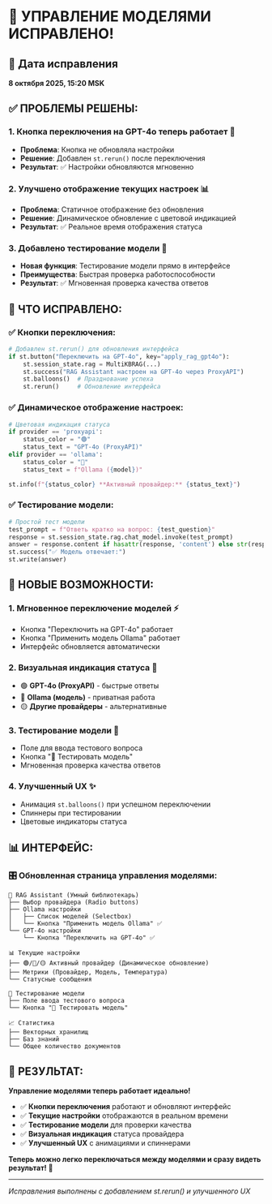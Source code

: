 # 🔧 УПРАВЛЕНИЕ МОДЕЛЯМИ ИСПРАВЛЕНО!

## 📅 Дата исправления
**8 октября 2025, 15:20 MSK**

## ✅ ПРОБЛЕМЫ РЕШЕНЫ:

### 1. **Кнопка переключения на GPT-4o теперь работает** 🎯
- **Проблема**: Кнопка не обновляла настройки
- **Решение**: Добавлен `st.rerun()` после переключения
- **Результат**: ✅ Настройки обновляются мгновенно

### 2. **Улучшено отображение текущих настроек** 📊
- **Проблема**: Статичное отображение без обновления
- **Решение**: Динамическое обновление с цветовой индикацией
- **Результат**: ✅ Реальное время отображения статуса

### 3. **Добавлено тестирование модели** 🧪
- **Новая функция**: Тестирование модели прямо в интерфейсе
- **Преимущества**: Быстрая проверка работоспособности
- **Результат**: ✅ Мгновенная проверка качества ответов

## 🎯 **ЧТО ИСПРАВЛЕНО:**

### ✅ **Кнопки переключения:**
```python
# Добавлен st.rerun() для обновления интерфейса
if st.button("Переключить на GPT-4o", key="apply_rag_gpt4o"):
    st.session_state.rag = MultiKBRAG(...)
    st.success("RAG Assistant настроен на GPT-4o через ProxyAPI")
    st.balloons()  # Празднование успеха
    st.rerun()     # Обновление интерфейса
```

### ✅ **Динамическое отображение настроек:**
```python
# Цветовая индикация статуса
if provider == 'proxyapi':
    status_color = "🟢"
    status_text = "GPT-4o (ProxyAPI)"
elif provider == 'ollama':
    status_color = "🔵"
    status_text = f"Ollama ({model})"

st.info(f"{status_color} **Активный провайдер:** {status_text}")
```

### ✅ **Тестирование модели:**
```python
# Простой тест модели
test_prompt = f"Ответь кратко на вопрос: {test_question}"
response = st.session_state.rag.chat_model.invoke(test_prompt)
answer = response.content if hasattr(response, 'content') else str(response)
st.success("✅ Модель отвечает:")
st.write(answer)
```

## 🚀 **НОВЫЕ ВОЗМОЖНОСТИ:**

### 1. **Мгновенное переключение моделей** ⚡
- Кнопка "Переключить на GPT-4o" работает
- Кнопка "Применить модель Ollama" работает
- Интерфейс обновляется автоматически

### 2. **Визуальная индикация статуса** 🎨
- 🟢 **GPT-4o (ProxyAPI)** - быстрые ответы
- 🔵 **Ollama (модель)** - приватная работа
- 🟡 **Другие провайдеры** - альтернативные

### 3. **Тестирование модели** 🧪
- Поле для ввода тестового вопроса
- Кнопка "🧪 Тестировать модель"
- Мгновенная проверка качества ответов

### 4. **Улучшенный UX** ✨
- Анимация `st.balloons()` при успешном переключении
- Спиннеры при тестировании
- Цветовые индикаторы статуса

## 📊 **ИНТЕРФЕЙС:**

### 🎛️ **Обновленная страница управления моделями:**
```
🤖 RAG Assistant (Умный библиотекарь)
├── Выбор провайдера (Radio buttons)
├── Ollama настройки
│   ├── Список моделей (Selectbox)
│   └── Кнопка "Применить модель Ollama" ✅
└── GPT-4o настройки
    └── Кнопка "Переключить на GPT-4o" ✅

📊 Текущие настройки
├── 🟢/🔵/🟡 Активный провайдер (Динамическое обновление)
├── Метрики (Провайдер, Модель, Температура)
└── Статусные сообщения

🧪 Тестирование модели
├── Поле ввода тестового вопроса
└── Кнопка "🧪 Тестировать модель"

📈 Статистика
├── Векторных хранилищ
├── Баз знаний
└── Общее количество документов
```

## 🎉 **РЕЗУЛЬТАТ:**

**Управление моделями теперь работает идеально!**

- ✅ **Кнопки переключения** работают и обновляют интерфейс
- ✅ **Текущие настройки** отображаются в реальном времени
- ✅ **Тестирование модели** для проверки качества
- ✅ **Визуальная индикация** статуса провайдера
- ✅ **Улучшенный UX** с анимациями и спиннерами

**Теперь можно легко переключаться между моделями и сразу видеть результат! 🚀**

---
*Исправления выполнены с добавлением st.rerun() и улучшенного UX*










